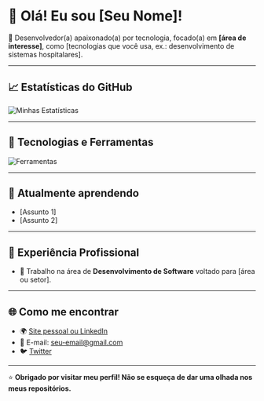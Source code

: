 # 👋 Olá! Eu sou [Seu Nome]!

🚀 Desenvolvedor(a) apaixonado(a) por tecnologia, focado(a) em **[área de interesse]**, como [tecnologias que você usa, ex.: desenvolvimento de sistemas hospitalares].

---

## 📈 Estatísticas do GitHub
![Minhas Estatísticas](https://github-readme-stats.vercel.app/api?username=SeuNome&show_icons=true&theme=radical)

---

## 🔧 Tecnologias e Ferramentas
![Ferramentas](https://skillicons.dev/icons?i=python,java,javascript,react,postgresql,docker,git&theme=dark)

---

## 🌱 Atualmente aprendendo
- [Assunto 1]
- [Assunto 2]

---

## 💼 Experiência Profissional
- 🏢 Trabalho na área de **Desenvolvimento de Software** voltado para [área ou setor].

---

## 🌐 Como me encontrar
- 🌍 [Site pessoal ou LinkedIn](https://www.linkedin.com/in/seu-perfil)
- 📧 E-mail: [seu-email@gmail.com](mailto:seu-email@gmail.com)
- 🐦 [Twitter](https://twitter.com/seu-perfil)

---

⭐ **Obrigado por visitar meu perfil! Não se esqueça de dar uma olhada nos meus repositórios.**

